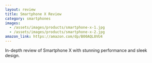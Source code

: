 ```yaml
---
layout: review
title: Smartphone X Review
category: smartphones
images:
  - /assets/images/products/smartphone-x-1.jpg
  - /assets/images/products/smartphone-x-2.jpg
amazon_link: https://amazon.com/dp/B00AQL8VU4
---
```

In-depth review of Smartphone X with stunning performance and sleek design.
